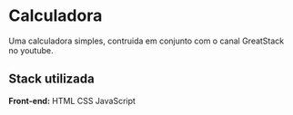
# Calculadora

Uma calculadora simples, contruida em conjunto com o canal GreatStack no youtube.


## Stack utilizada

**Front-end:** HTML CSS JavaScript

